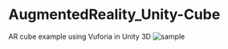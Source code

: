 # AugmentedReality_Unity-Cube
AR cube example using Vuforia in Unity 3D
![sample](https://photos.app.goo.gl/dkUJtA6GlKWCMAIJ3)
